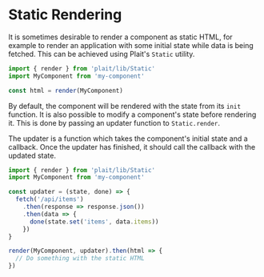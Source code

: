 # Static Rendering

It is sometimes desirable to render a component as static HTML, for example to render an application with some initial state while data is being fetched. This can be achieved using Plait's `Static` utility.

```js
import { render } from 'plait/lib/Static'
import MyComponent from 'my-component'

const html = render(MyComponent)
```

By default, the component will be rendered with the state from its `init` function. It is also possible to modify a component's state before rendering it. This is done by passing an updater function to `Static.render`.

The updater is a function which takes the component's initial state and a callback. Once the updater has finished, it should call the callback with the updated state.

```js
import { render } from 'plait/lib/Static'
import MyComponent from 'my-component'

const updater = (state, done) => {
  fetch('/api/items')
    .then(response => response.json())
    .then(data => {
      done(state.set('items', data.items))
    })
}

render(MyComponent, updater).then(html => {
  // Do something with the static HTML
})
```
